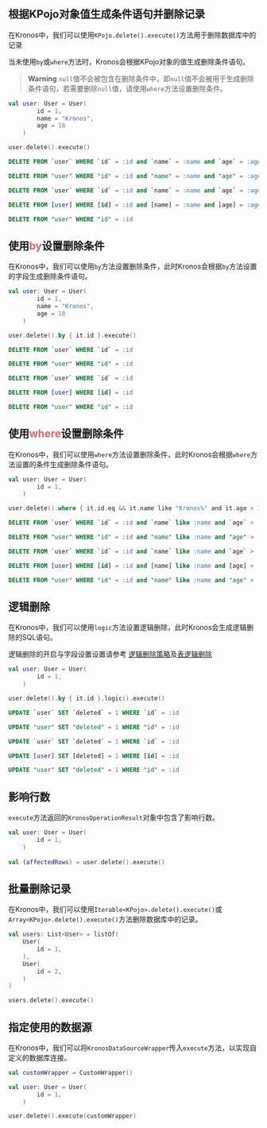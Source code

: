 ## 根据KPojo对象值生成条件语句并删除记录

在Kronos中，我们可以使用`KPojo.delete().execute()`方法用于删除数据库中的记录

当未使用`by`或`where`方法时，Kronos会根据KPojo对象的值生成删除条件语句。

> **Warning**
> `null`值不会被包含在删除条件中，即`null`值不会被用于生成删除条件语句，若需要删除`null`值，请使用`where`方法设置删除条件。

```kotlin group="Case 1" name="kotlin" icon="kotlin" {7}
val user: User = User(
        id = 1,
        name = "Kronos",
        age = 18
    )

user.delete().execute()
```

```sql group="Case 1" name="Mysql" icon="mysql"
DELETE FROM `user` WHERE `id` = :id and `name` = :name and `age` = :age
```

```sql group="Case 1" name="PostgreSQL" icon="postgres"
DELETE FROM "user" WHERE "id" = :id and "name" = :name and "age" = :age
```

```sql group="Case 1" name="SQLite" icon="sqlite"
DELETE FROM `user` WHERE `id` = :id and `name` = :name and `age` = :age
```

```sql group="Case 1" name="SQLServer" icon="sqlserver"
DELETE FROM [user] WHERE [id] = :id and [name] = :name and [age] = :age
```

```sql group="Case 1" name="Oracle" icon="oracle"
DELETE FROM "user" WHERE "id" = :id
```

## 使用<span style="color: #DD6666">by</span>设置删除条件

在Kronos中，我们可以使用`by`方法设置删除条件，此时Kronos会根据`by`方法设置的字段生成删除条件语句。

```kotlin group="Case 2" name="kotlin" icon="kotlin" {7}
val user: User = User(
        id = 1,
        name = "Kronos",
        age = 18
    )

user.delete().by { it.id }.execute()
```

```sql group="Case 2" name="Mysql" icon="mysql"
DELETE FROM `user` WHERE `id` = :id
```

```sql group="Case 2" name="PostgreSQL" icon="postgres"
DELETE FROM "user" WHERE "id" = :id
```

```sql group="Case 2" name="SQLite" icon="sqlite"
DELETE FROM `user` WHERE `id` = :id
```

```sql group="Case 2" name="SQLServer" icon="sqlserver"
DELETE FROM [user] WHERE [id] = :id
```

```sql group="Case 2" name="Oracle" icon="oracle"
DELETE FROM "user" WHERE "id" = :id
```

## 使用<span style="color: #DD6666">where</span>设置删除条件

在Kronos中，我们可以使用`where`方法设置删除条件，此时Kronos会根据`where`方法设置的条件生成删除条件语句。

```kotlin group="Case 3" name="kotlin" icon="kotlin" {5}
val user: User = User(
        id = 1,
    )

user.delete().where { it.id.eq && it.name like "Kronos%" and it.age > 18 }.execute()
```

```sql group="Case 3" name="Mysql" icon="mysql"
DELETE FROM `user` WHERE `id` = :id and `name` like :name and `age` > :ageMin
```

```sql group="Case 3" name="PostgreSQL" icon="postgres"
DELETE FROM "user" WHERE "id" = :id and "name" like :name and "age" > :ageMin
```

```sql group="Case 3" name="SQLite" icon="sqlite"
DELETE FROM `user` WHERE `id` = :id and `name` like :name and `age` > :ageMin
```

```sql group="Case 3" name="SQLServer" icon="sqlserver"
DELETE FROM [user] WHERE [id] = :id and [name] like :name and [age] > :ageMin
```

```sql group="Case 3" name="Oracle" icon="oracle"
DELETE FROM "user" WHERE "id" = :id and "name" like :name and "age" > :ageMin
```

## 逻辑删除

在Kronos中，我们可以使用`logic`方法设置逻辑删除，此时Kronos会生成逻辑删除的SQL语句。

逻辑删除的开启与字段设置设置请参考 [逻辑删除策略](/documentation/zh-CN/class-definition/table-class-definition#逻辑删除策略)及[表逻辑删除](/documentation/class-definition/table-class-definition#表逻辑删除)
  
```kotlin group="Case 4" name="kotlin" icon="kotlin" {5}
val user: User = User(
        id = 1,
    )

user.delete().by { it.id }.logic().execute()
```

```sql group="Case 4" name="Mysql" icon="mysql"
UPDATE `user` SET `deleted` = 1 WHERE `id` = :id
```

```sql group="Case 4" name="PostgreSQL" icon="postgres"
UPDATE "user" SET "deleted" = 1 WHERE "id" = :id
```

```sql group="Case 4" name="SQLite" icon="sqlite"
UPDATE `user` SET `deleted` = 1 WHERE `id` = :id
```

```sql group="Case 4" name="SQLServer" icon="sqlserver"
UPDATE [user] SET [deleted] = 1 WHERE [id] = :id
```

```sql group="Case 4" name="Oracle" icon="oracle"
UPDATE "user" SET "deleted" = 1 WHERE "id" = :id
```

## 影响行数

`execute`方法返回的`KronosOperationResult`对象中包含了影响行数。

```kotlin group="Case 5" name="kotlin" icon="kotlin" {5}
val user: User = User(
        id = 1,
    )
    
val (affectedRows) = user.delete().execute()
```

## 批量删除记录
在Kronos中，我们可以使用`Iterable<KPojo>.delete().execute()`或`Array<KPojo>.delete().execute()`方法删除数据库中的记录。

```kotlin group="Case 6" name="kotlin" icon="kotlin" {10}
val users: List<User> = listOf(
    User(
        id = 1,
    ),
    User(
        id = 2,
    )
)

users.delete().execute()
```

## 指定使用的数据源
在Kronos中，我们可以将`KronosDataSourceWrapper`传入`execute`方法，以实现自定义的数据库连接。

```kotlin group="Case 7" name="kotlin" icon="kotlin" {7}
val customWrapper = CustomWrapper()

val user: User = User(
        id = 1,
    )

user.delete().execute(customWrapper)
```
